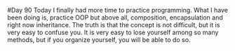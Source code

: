 #Day 90
Today I finally had more time to practice programming.
What I have been doing is, practice OOP but above all, composition, encapsulation and right now inheritance.
The truth is that the concept is not difficult, but it is very easy to confuse you. It is very easy to lose yourself among so many methods, but if you organize yourself, you will be able to do so.